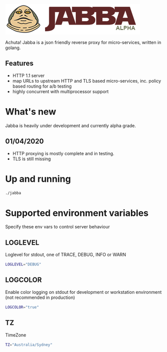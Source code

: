 ![](jabba.png)

Achuta! Jabba is a json friendly reverse proxy for micro-services, written in golang.

## Features
* HTTP 1.1 server
* map URLs to upstream HTTP and TLS based micro-services, inc. policy based routing for a/b testing
* highly concurrent with multiprocessor support



# What's new
Jabba is heavily under development and currently alpha grade. 

## 01/04/2020
* HTTP proxying is mostly complete and in testing.
* TLS is still missing

# Up and running

```bash
./jabba
```


# Supported environment variables

Specify these env vars to control server behaviour


## LOGLEVEL
Loglevel for stdout, one of TRACE, DEBUG, INFO or WARN

```bash
LOGLEVEL="DEBUG"
```

## LOGCOLOR
Enable color logging on stdout for development or workstation environment (not recommended in production)

```bash
LOGCOLOR="true"
```

## TZ
TimeZone

```bash
TZ="Australia/Sydney"
```
